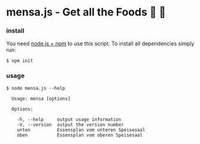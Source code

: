 # mensa.js - Get all the Foods :pizza: :hamburger:

### install
You need [node.js + npm](http://nodejs.org/) to use this script.
To install all dependencies simply run:
```
$ npm init
```
### usage
```
$ node mensa.js --help

  Usage: mensa [options]

  Options:

    -h, --help     output usage information
    -V, --version  output the version number
    unten          Essensplan vom unteren Speisesaal
    oben           Essensplan vom oberen Speisesaal
```
